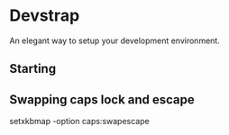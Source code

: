 Devstrap
========

An elegant way to setup your development environment.


Starting
--------

Swapping caps lock and escape
-----------------------------
setxkbmap -option caps:swapescape

